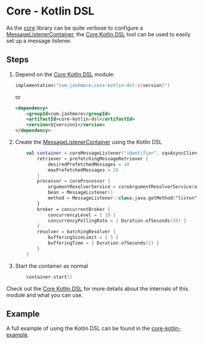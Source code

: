# Core - Kotlin DSL

As the [core](../../../core) library can be quite verbose to configure
a [MessageListenerContainer](../../../api/src/main/java/com/jashmore/sqs/container/MessageListenerContainer.java),
the [Core Kotlin DSL](../../../extensions/core-kotlin-dsl) tool can be used to easily set up a message listener.

## Steps

1. Depend on the [Core Kotlin DSL](../../../extensions/core-kotlin-dsl) module:

    ```kotlin
    implementation("com.jashmore:core-kotlin-dsl:${version}")
    ```

   or

    ```xml
    <dependency>
        <groupId>com.jashmore</groupId>
        <artifactId>core-kotlin-dsl</artifactId>
        <version>${version}</version>
    </dependency>
    ```

1. Create the [MessageListenerContainer](../../../api/src/main/java/com/jashmore/sqs/container/MessageListenerContainer.java) using the Kotlin DSL

    ```kotlin
        val container = coreMessageListener("identifier", sqsAsyncClient, queueUrl) {
            retriever = prefetchingMessageRetriever {
                desiredPrefetchedMessages = 10
                maxPrefetchedMessages = 20
            }
            processor = coreProcessor {
                argumentResolverService = coreArgumentResolverService(objectMapper)
                bean = MessageListener()
                method = MessageListener::class.java.getMethod("listen", String::class.java)
            }
            broker = concurrentBroker {
                concurrencyLevel = { 10 }
                concurrencyPollingRate = { Duration.ofSeconds(30) }
            }
            resolver = batchingResolver {
                bufferingSizeLimit = { 5 }
                bufferingTime = { Duration.ofSeconds(2) }
            }
        }
    ```

1. Start the container as normal

    ```kotlin
        container.start()
    ```

Check out the [Core Kotlin DSL](../../../extensions/core-kotlin-dsl) for more details about the internals of this module and what you can use.

## Example

A full example of using the Kotlin DSL can be found in the [core-kotlin-example](../../../examples/core-kotlin-example/README.md).

